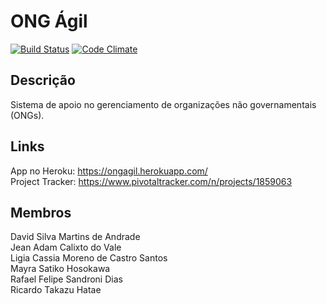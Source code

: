 # ONG Ágil

[![Build Status][BS img]][Build Status]
[![Code Climate][CC img]][Code Climate]

## Descrição  
Sistema de apoio no gerenciamento de organizações não governamentais (ONGs).

## Links
App no Heroku: https://ongagil.herokuapp.com/  
Project Tracker: https://www.pivotaltracker.com/n/projects/1859063

## Membros
David Silva Martins de Andrade  
Jean Adam Calixto do Vale  
Ligia Cassia Moreno de Castro Santos  
Mayra Satiko Hosokawa  
Rafael Felipe Sandroni Dias  
Ricardo Takazu Hatae  

[Build Status]: https://travis-ci.org/ESUSP/ongagil
[travis pull requests]: https://travis-ci.org/ESUSP/ongagil/pull_requests
[Code Climate]: https://codeclimate.com/github/ESUSP/ongagil
[Coverage Status]: https://coveralls.io/github/ESUSP/ongagil?branch=master

[GV img]: https://badge.fury.io/rb/ongagil.png
[BS img]: https://travis-ci.org/ESUSP/ongagil.png
[CC img]: https://codeclimate.com/github/ESUSP/ongagil.png
[CS img]: https://coveralls.io/repos/ESUSP/ongagil/badge.png?branch=master